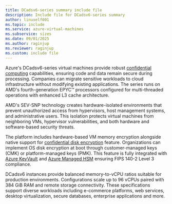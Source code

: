 ```yaml
---
title: DCadsv6-series summary include file
description: Include file for DCadsv6-series summary
author: linuxelf001
ms.topic: include
ms.service: azure-virtual-machines
ms.subservice: sizes
ms.date: 09/01/2025
ms.author: raginjup
ms.reviewer: raginjup
ms.custom: include file
---
```


Azure's DCadsv6-series virtual machines provide robust [confidential computing](/azure/confidential-computing/confidential-vm-overview) capabilities, ensuring code and data remain secure during processing. Companies can migrate sensitive workloads to cloud infrastructure without modifying existing applications. The series runs on AMD's fourth-generation EPYC™ processors configured for multi-threaded operations with enhanced L3 cache architecture.

AMD's SEV-SNP technology creates hardware-isolated environments that prevent unauthorized access from hypervisors, host management systems, and administrative users. This isolation protects virtual machines from neighboring VMs, hypervisor vulnerabilities, and both hardware and software-based security threats.

The platform includes hardware-based VM memory encryption alongside native support for [confidential disk encryption](/azure/virtual-machines/disk-encryption-overview) feature. Organizations can implement OS disk encryption at boot through customer-managed keys (CMK) or platform-managed keys (PMK). This feature is fully integrated with [Azure KeyVault](/azure/key-vault/general/overview) and [Azure Managed HSM](/azure/key-vault/managed-hsm/overview) ensuring FIPS 140-2 Level 3 compliance.

DCadsv6 instances provide balanced memory-to-vCPU ratios suitable for production environments. Configurations scale up to 96 vCPUs paired with 384 GiB RAM and remote storage connectivity. These specifications support diverse workloads including e-commerce platforms, web services, desktop virtualization, secure databases, enterprise applications and more.
